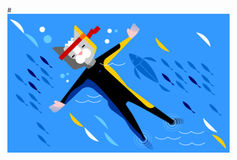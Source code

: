 #![Иллюстрация к проекту](https://github.com/yalkinzsun/portfolio/raw/master/images/b_watercat_1920x1200.png)


